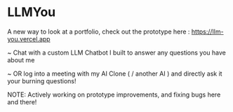 # LLMYou

A new way to look at a portfolio, check out the prototype here : https://llm-you.vercel.app  

~ Chat with a custom LLM Chatbot I built to answer any questions you have about me 

~ OR log into a meeting with my AI Clone ( / another AI ) and directly ask it your burning questions! 

NOTE: Actively working on prototype improvements, and fixing bugs here and there! 


